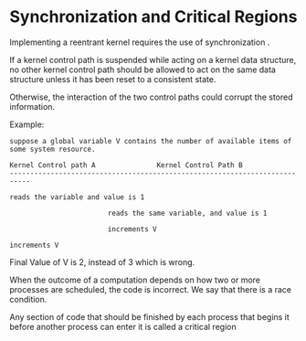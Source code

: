 Synchronization and Critical Regions
=====================================

Implementing a reentrant kernel requires the use of synchronization .

If a kernel control path is suspended while acting on a kernel data structure, no other kernel control path should be allowed to act on the same data structure unless it has been reset to a consistent state.

 Otherwise, the interaction of the two control paths could corrupt the stored information.

Example:

	suppose a global variable V contains the number of available items of some system resource. 

	Kernel Control path A				Kernel Control Path B
	---------------------------------------------------------------------------

	reads the variable and value is 1		

							reads the same variable, and value is 1
				
							increments V
	
	increments V 
	
Final Value of V is 2, instead of 3 which is wrong.

When the outcome of a computation depends on how two or more processes are scheduled, the code is incorrect. We say that there is a race condition.

Any section of code that should be finished by each process that begins it before another process can enter it is called a critical region

